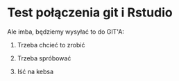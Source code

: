 # Test połączenia git i Rstudio

Ale imba, będziemy wysyłać to do GIT'A:

1.  Trzeba chcieć to zrobić

2.  Trzeba spróbować

3.  Iść na kebsa

